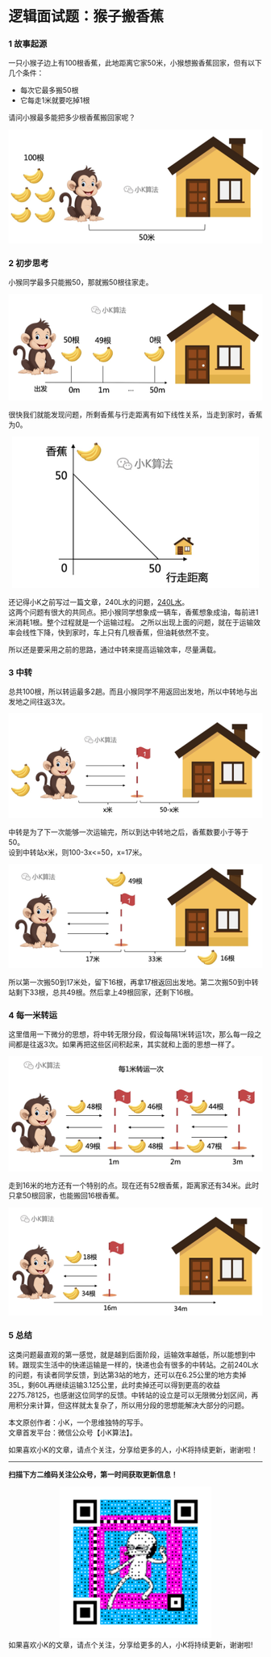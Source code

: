 # 逻辑面试题：猴子搬香蕉

### 1 故事起源
一只小猴子边上有100根香蕉，此地距离它家50米，小猴想搬香蕉回家，但有以下几个条件：  
* 每次它最多搬50根
* 它每走1米就要吃掉1根

请问小猴最多能把多少根香蕉搬回家呢？
<div align=center><img src="img-猴子搬香蕉/p-1-1.jpg" style="max-height: 300px;"></div>

### 2 初步思考
小猴同学最多只能搬50，那就搬50根往家走。
<div align=center><img src="img-猴子搬香蕉/p-2-1.jpg" style="max-height: 300px;"></div>

很快我们就能发现问题，所剩香蕉与行走距离有如下线性关系，当走到家时，香蕉为0。
<div align=center><img src="img-猴子搬香蕉/p-2-2.jpg" style="max-height: 300px;"></div>

还记得小K之前写过一篇文章，240L水的问题，[240L水](../4/运水.html)。  
这两个问题有很大的共同点。把小猴同学想象成一辆车，香蕉想象成油，每前进1米消耗1根。整个过程就是一个运输过程。
之所以出现上面的问题，就在于运输效率会线性下降，快到家时，车上只有几根香蕉，但油耗依然不变。

所以还是要采用之前的思路，通过中转来提高运输效率，尽量满载。

### 3 中转
总共100根，所以转运最多2趟。而且小猴同学不用返回出发地，所以中转地与出发地之间往返3次。
<div align=center><img src="img-猴子搬香蕉/p-3-1.jpg" style="max-height: 300px;"></div>

中转是为了下一次能够一次运输完，所以到达中转地之后，香蕉数要小于等于50。  
设到中转站x米，则100-3x<=50，x=17米。
<div align=center><img src="img-猴子搬香蕉/p-3-2.jpg" style="max-height: 300px;"></div>

所以第一次搬50到17米处，留下16根，再拿17根返回出发地。第二次搬50到中转站剩下33根，总共49根。然后拿上49根回家，还剩下16根。

### 4 每一米转运
这里借用一下微分的思想，将中转无限分段，假设每隔1米转运1次，那么每一段之间都是往返3次。如果再把这些区间积起来，其实就和上面的思想一样了。
<div align=center><img src="img-猴子搬香蕉/p-4-1.jpg" style="max-height: 300px;"></div>

走到16米的地方还有一个特别的点。现在还有52根香蕉，距离家还有34米。此时只拿50根回家，也能搬回16根香蕉。
<div align=center><img src="img-猴子搬香蕉/p-4-2.jpg" style="max-height: 300px;"></div>

### 5 总结
这类问题最直观的第一感觉，就是越到后面阶段，运输效率越低，所以能想到中转。跟现实生活中的快递运输是一样的，快递也会有很多的中转站。之前240L水的问题，有读者同学反馈，到达第3站的地方，还可以在6.25公里的地方卖掉35L，剩60L再继续运输3.125公里，此时卖掉还可以得到更高的收益2275.78125，也感谢这位同学的反馈。中转站的设立是可以无限微分划区间，再用积分来计算，但这样就太复杂了，所以用分段的思想能解决大部分的问题。

本文原创作者：小K，一个思维独特的写手。  
文章首发平台：微信公众号【小K算法】。  

如果喜欢小K的文章，请点个关注，分享给更多的人，小K将持续更新，谢谢啦！

---
**扫描下方二维码关注公众号，第一时间获取更新信息！**  
<div align=center><img src="../../../qrcode.gif" style="max-height: 300px;"></div> 如果喜欢小K的文章，请点个关注，分享给更多的人，小K将持续更新，谢谢啦!